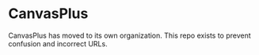 # CanvasPlus
CanvasPlus has moved to its own organization. This repo exists to prevent confusion and incorrect URLs.
